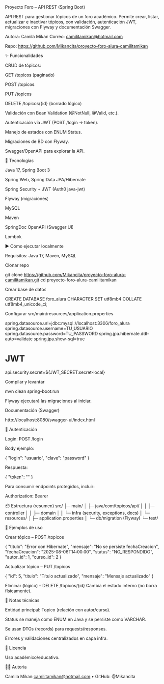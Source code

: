 Proyecto Foro – API REST (Spring Boot)

API REST para gestionar tópicos de un foro académico. Permite crear, listar, actualizar e inactivar tópicos, con validación, autenticación JWT, migraciones con Flyway y documentación Swagger.

Autora: Camila Mikan
Correo: camilitamikan@hotmail.com

Repo: https://github.com/Mikancita/proyecto-foro-alura-camilitamikan

✨ Funcionalidades

CRUD de tópicos:

GET /topicos (paginado)

POST /topicos

PUT /topicos

DELETE /topicos/{id} (borrado lógico)

Validación con Bean Validation (@NotNull, @Valid, etc.).

Autenticación vía JWT (POST /login → token).

Manejo de estados con ENUM Status.

Migraciones de BD con Flyway.

Swagger/OpenAPI para explorar la API.

🚀 Tecnologías

Java 17, Spring Boot 3

Spring Web, Spring Data JPA/Hibernate

Spring Security + JWT (Auth0 java-jwt)

Flyway (migraciones)

MySQL

Maven

SpringDoc OpenAPI (Swagger UI)

Lombok

▶️ Cómo ejecutar localmente

Requisitos: Java 17, Maven, MySQL

Clonar repo

git clone https://github.com/Mikancita/proyecto-foro-alura-camilitamikan.git
cd proyecto-foro-alura-camilitamikan


Crear base de datos

CREATE DATABASE foro_alura CHARACTER SET utf8mb4 COLLATE utf8mb4_unicode_ci;


Configurar src/main/resources/application.properties

spring.datasource.url=jdbc:mysql://localhost:3306/foro_alura
spring.datasource.username=TU_USUARIO
spring.datasource.password=TU_PASSWORD
spring.jpa.hibernate.ddl-auto=validate
spring.jpa.show-sql=true

# JWT
api.security.secret=${JWT_SECRET:secret-local}


Compilar y levantar

mvn clean spring-boot:run


Flyway ejecutará las migraciones al iniciar.

Documentación (Swagger)

http://localhost:8080/swagger-ui/index.html

🔐 Autenticación

Login: POST /login

Body ejemplo:

{ "login": "usuario", "clave": "password" }


Respuesta:

{ "token": "<jwt>" }


Para consumir endpoints protegidos, incluir:

Authorization: Bearer <jwt>

📦 Estructura (resumen)
src/
 ├─ main/
 │   ├─ java/com/topicos/api/
 │   │   ├─ controller
 │   │   ├─ domain
 │   │   └─ infra (security, exceptions, docs)
 │   └─ resources/
 │       ├─ application.properties
 │       └─ db/migration (Flyway)
 └─ test/

🧪 Ejemplos de uso

Crear tópico – POST /topicos

{
  "titulo": "Error con Hibernate",
  "mensaje": "No se persiste fechaCreacion",
  "fechaCreacion": "2025-08-06T14:00:00",
  "status": "NO_RESPONDIDO",
  "autor_id": 1,
  "curso_id": 2
}


Actualizar tópico – PUT /topicos

{
  "id": 5,
  "titulo": "Título actualizado",
  "mensaje": "Mensaje actualizado"
}


Eliminar (lógico) – DELETE /topicos/{id}
Cambia el estado interno (no borra físicamente).

📝 Notas técnicas

Entidad principal: Topico (relación con autor/curso).

Status se maneja como ENUM en Java y se persiste como VARCHAR.

Se usan DTOs (records) para requests/responses.

Errores y validaciones centralizados en capa infra.

📄 Licencia

Uso académico/educativo.

👩‍💻 Autoría

Camila Mikan
camilitamikan@hotmail.com
 • GitHub: @Mikancita
